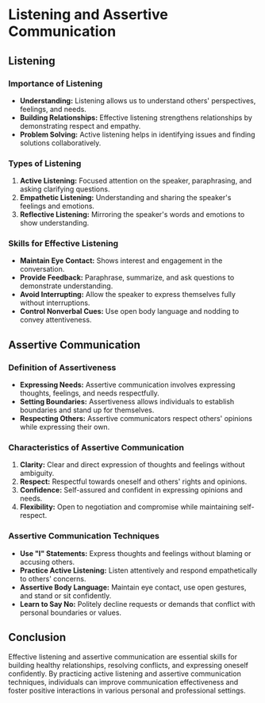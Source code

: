 # Listening and Assertive Communication

## Listening

### Importance of Listening
- **Understanding:** Listening allows us to understand others' perspectives, feelings, and needs.
- **Building Relationships:** Effective listening strengthens relationships by demonstrating respect and empathy.
- **Problem Solving:** Active listening helps in identifying issues and finding solutions collaboratively.

### Types of Listening
1. **Active Listening:** Focused attention on the speaker, paraphrasing, and asking clarifying questions.
2. **Empathetic Listening:** Understanding and sharing the speaker's feelings and emotions.
3. **Reflective Listening:** Mirroring the speaker's words and emotions to show understanding.

### Skills for Effective Listening
- **Maintain Eye Contact:** Shows interest and engagement in the conversation.
- **Provide Feedback:** Paraphrase, summarize, and ask questions to demonstrate understanding.
- **Avoid Interrupting:** Allow the speaker to express themselves fully without interruptions.
- **Control Nonverbal Cues:** Use open body language and nodding to convey attentiveness.

## Assertive Communication

### Definition of Assertiveness
- **Expressing Needs:** Assertive communication involves expressing thoughts, feelings, and needs respectfully.
- **Setting Boundaries:** Assertiveness allows individuals to establish boundaries and stand up for themselves.
- **Respecting Others:** Assertive communicators respect others' opinions while expressing their own.

### Characteristics of Assertive Communication
1. **Clarity:** Clear and direct expression of thoughts and feelings without ambiguity.
2. **Respect:** Respectful towards oneself and others' rights and opinions.
3. **Confidence:** Self-assured and confident in expressing opinions and needs.
4. **Flexibility:** Open to negotiation and compromise while maintaining self-respect.

### Assertive Communication Techniques
- **Use "I" Statements:** Express thoughts and feelings without blaming or accusing others.
- **Practice Active Listening:** Listen attentively and respond empathetically to others' concerns.
- **Assertive Body Language:** Maintain eye contact, use open gestures, and stand or sit confidently.
- **Learn to Say No:** Politely decline requests or demands that conflict with personal boundaries or values.

## Conclusion
Effective listening and assertive communication are essential skills for building healthy relationships, resolving conflicts, and expressing oneself confidently. By practicing active listening and assertive communication techniques, individuals can improve communication effectiveness and foster positive interactions in various personal and professional settings.
